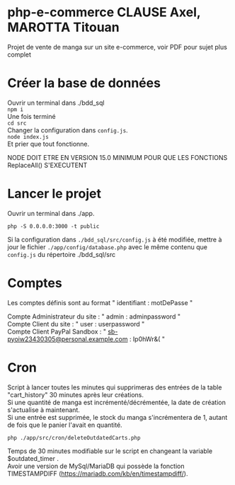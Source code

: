 # php-e-commerce CLAUSE Axel, MAROTTA Titouan
Projet de vente de manga sur un site e-commerce, voir PDF pour sujet plus complet  

# Créer la base de données
Ouvrir un terminal dans ./bdd_sql  
```npm i```   
Une fois terminé    
```cd src```    
Changer la configuration dans ```config.js```.    
```node index.js```  
Et prier que tout fonctionne.    

NODE DOIT ETRE EN VERSION 15.0 MINIMUM POUR QUE LES FONCTIONS ReplaceAll() S'EXECUTENT

# Lancer le projet
Ouvrir un terminal dans ./app.

```php -S 0.0.0.0:3000 -t public```

Si la configuration dans ```./bdd_sql/src/config.js``` à été modifiée, mettre à jour le fichier ```./app/config/database.php``` avec le même contenu que ```config.js``` du répertoire ./bdd_sql/src   

# Comptes  

Les comptes définis sont au format " identifiant : motDePasse "    

Compte Administrateur du site : " admin : adminpassword "  
Compte Client du site : " user : userpassword "   
Compte Client PayPal Sandbox : " sb-pyoiw23430305@personal.example.com : Ip0hWr&( "   

# Cron

Script à lancer toutes les minutes qui supprimeras des entrées de la table "cart_history" 30 minutes après leur créations.   
Si une quantité de manga est incrémenté/décrémentée, la date de création s'actualise à maintenant.    
Si une entrée est supprimée, le stock du manga s'incrémentera de 1, autant de fois que le panier l'avait en quantité.

```php ./app/src/cron/deleteOutdatedCarts.php```  

Temps de 30 minutes modifiable sur le script en changeant la variable $outdated_timer .  
Avoir une version de MySql/MariaDB qui possède la fonction TIMESTAMPDIFF (https://mariadb.com/kb/en/timestampdiff/). 
